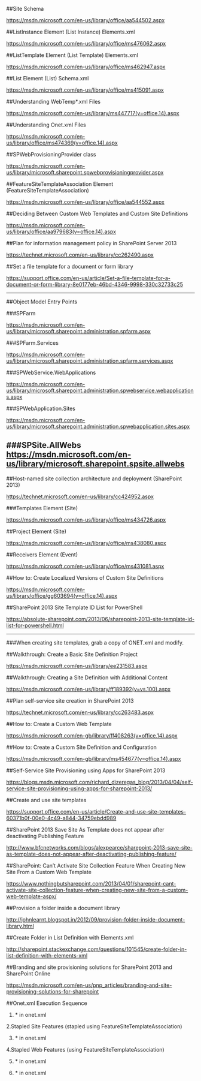 ##Site Schema

https://msdn.microsoft.com/en-us/library/office/aa544502.aspx

##ListInstance Element (List Instance) Elements.xml

https://msdn.microsoft.com/en-us/library/office/ms476062.aspx

##ListTemplate Element (List Template) Elements.xml

https://msdn.microsoft.com/en-us/library/office/ms462947.aspx

##List Element (List) Schema.xml

https://msdn.microsoft.com/en-us/library/office/ms415091.aspx

##Understanding WebTemp*.xml Files

https://msdn.microsoft.com/en-us/library/ms447717(v=office.14).aspx

##Understanding Onet.xml Files

https://msdn.microsoft.com/en-us/library/office/ms474369(v=office.14).aspx

##SPWebProvisioningProvider class

https://msdn.microsoft.com/en-us/library/microsoft.sharepoint.spwebprovisioningprovider.aspx

##FeatureSiteTemplateAssociation Element (FeatureSiteTemplateAssociation)

https://msdn.microsoft.com/en-us/library/office/aa544552.aspx

##Deciding Between Custom Web Templates and Custom Site Definitions

https://msdn.microsoft.com/en-us/library/office/aa979683(v=office.14).aspx

##Plan for information management policy in SharePoint Server 2013

https://technet.microsoft.com/en-us/library/cc262490.aspx

##Set a file template for a document or form library

https://support.office.com/en-us/article/Set-a-file-template-for-a-document-or-form-library-8e0177eb-46bd-4346-9998-330c32733c25

--------------------------------

##Object Model Entry Points

###SPFarm

https://msdn.microsoft.com/en-us/library/microsoft.sharepoint.administration.spfarm.aspx

###SPFarm.Services

https://msdn.microsoft.com/en-us/library/microsoft.sharepoint.administration.spfarm.services.aspx

###SPWebService.WebApplications

https://msdn.microsoft.com/en-us/library/microsoft.sharepoint.administration.spwebservice.webapplications.aspx

###SPWebApplication.Sites

https://msdn.microsoft.com/en-us/library/microsoft.sharepoint.administration.spwebapplication.sites.aspx

###SPSite.AllWebs
https://msdn.microsoft.com/en-us/library/microsoft.sharepoint.spsite.allwebs
---------------------------------

 ##Host-named site collection architecture and deployment (SharePoint 2013)

https://technet.microsoft.com/en-us/library/cc424952.aspx

###Templates Element (Site)

https://msdn.microsoft.com/en-us/library/office/ms434726.aspx

 ##Project Element (Site)

https://msdn.microsoft.com/en-us/library/office/ms438080.aspx

##Receivers Element (Event)

https://msdn.microsoft.com/en-us/library/office/ms431081.aspx

##How to: Create Localized Versions of Custom Site Definitions

https://msdn.microsoft.com/en-us/library/office/gg603694(v=office.14).aspx

##SharePoint 2013 Site Template ID List for PowerShell

https://absolute-sharepoint.com/2013/06/sharepoint-2013-site-template-id-list-for-powershell.html

---------------------------------

###When creating site templates, grab a copy of ONET.xml and modify.


##Walkthrough: Create a Basic Site Definition Project

https://msdn.microsoft.com/en-us/library/ee231583.aspx


##Walkthrough: Creating a Site Definition with Additional Content

https://msdn.microsoft.com/en-us/library/ff189392(v=vs.100).aspx

##Plan self-service site creation in SharePoint 2013

https://technet.microsoft.com/en-us/library/cc263483.aspx

##How to: Create a Custom Web Template

https://msdn.microsoft.com/en-gb/library/ff408263(v=office.14).aspx

##How to: Create a Custom Site Definition and Configuration

https://msdn.microsoft.com/en-gb/library/ms454677(v=office.14).aspx

##Self-Service Site Provisioning using Apps for SharePoint 2013

https://blogs.msdn.microsoft.com/richard_dizeregas_blog/2013/04/04/self-service-site-provisioning-using-apps-for-sharepoint-2013/

##Create and use site templates 

https://support.office.com/en-us/article/Create-and-use-site-templates-60371b0f-00e0-4c49-a844-34759ebdd989

##SharePoint 2013 Save Site As Template does not appear after deactivating Publishing Feature

http://www.bfcnetworks.com/blogs/alexpearce/sharepoint-2013-save-site-as-template-does-not-appear-after-deactivating-publishing-feature/

##SharePoint: Can’t Activate Site Collection Feature When Creating New Site From a Custom Web Template

https://www.nothingbutsharepoint.com/2013/04/01/sharepoint-cant-activate-site-collection-feature-when-creating-new-site-from-a-custom-web-template-aspx/

##Provision a folder inside a document library 

http://johnlearnt.blogspot.in/2012/09/provision-folder-inside-document-library.html

##Create Folder in List Definition with Elements.xml

http://sharepoint.stackexchange.com/questions/101545/create-folder-in-list-definition-with-elements-xml


##Branding and site provisioning solutions for SharePoint 2013 and SharePoint Online

https://msdn.microsoft.com/en-us/pnp_articles/branding-and-site-provisioning-solutions-for-sharepoint

 
##Onet.xml Execution Sequence
1. *<SiteFeatures> in onet.xml 

2.Stapled Site Features (stapled using FeatureSiteTemplateAssociation) 

3. *<WebFeature> in onet.xml 

4.Stapled Web Features (using FeatureSiteTemplateAssociation) 

5. *<Lists> in onet.xml 

6. *<Modules> in onet.xml 

